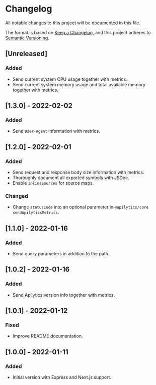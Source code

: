 # Changelog

All notable changes to this project will be documented in this file.

The format is based on [Keep a Changelog](https://keepachangelog.com/en/1.0.0/),
and this project adheres to [Semantic Versioning](https://semver.org/spec/v2.0.0.html).

## [Unreleased]

### Added

- Send current system CPU usage together with metrics.
- Send current system memory usage and total available memory together with metrics.

## [1.3.0] - 2022-02-02

### Added

- Send `User-Agent` information with metrics.

## [1.2.0] - 2022-02-01

### Added

- Send request and response body size information with metrics.
- Thoroughly document all exported symbols with JSDoc.
- Enable `inlineSources` for source maps.

### Changed

- Change `statusCode` into an optional parameter in `@apilytics/core` `sendApilyticsMetrics`.

## [1.1.0] - 2022-01-16

### Added

- Send query parameters in addition to the path.

## [1.0.2] - 2022-01-16

### Added

- Send Apilytics version info together with metrics.

## [1.0.1] - 2022-01-12

### Fixed

- Improve README documentation.

## [1.0.0] - 2022-01-11

### Added

- Initial version with Express and Next.js support.
